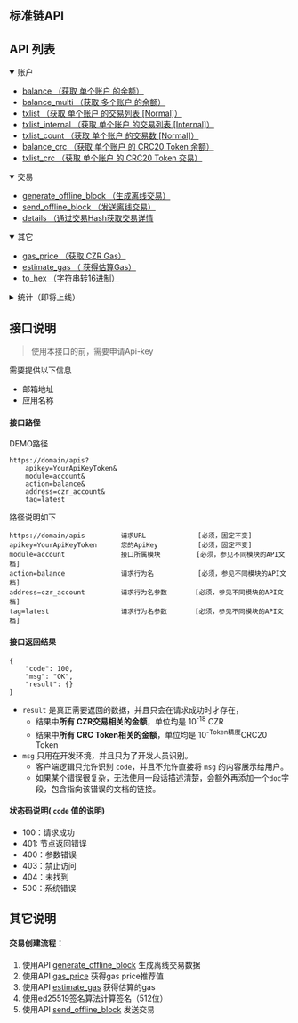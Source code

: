 ## 标准链API

## API 列表

<details open >
<summary>账户</summary>

<!-- TOC -->

- [balance （获取 单个账户 的余额）](./doc/Accounts.md/#获取单个账户的余额)
- [balance_multi （获取 多个账户 的余额）](./doc/Accounts.md/#获取多个账户的余额)
- [txlist （获取 单个账户 的交易列表 [Normal]）](./doc/Accounts.md/#获取单个账户的交易列表Normal)
- [txlist_internal （获取 单个账户 的交易列表 [Internal]）](./doc/Accounts.md/#获取单个账户的交易列表Internal)
- [txlist_count （获取 单个账户 的交易数 [Normal]）](./doc/Accounts.md/#获取单个账户的CRC20余额)
- [balance_crc （获取 单个账户 的 CRC20 Token 余额）](./doc/Accounts.md/#获取单个账户的CRC20交易)
- [txlist_crc （获取 单个账户 的 CRC20 Token 交易）](./doc/Accounts.md/#获取单个账户的交易数量)

<!-- /TOC -->
</details>

<details open >
<summary>交易</summary>

<!-- TOC -->

- [generate_offline_block （生成离线交易）](./doc/Transaction.md/#生成离线交易)
- [send_offline_block （发送离线交易）](./doc/Transaction.md/#发送离线交易)
- [details （通过交易Hash获取交易详情](./doc/Transaction.md/#获取交易详情)

<!-- /TOC -->

</details>

<details open >
<summary>其它</summary>
<!-- TOC -->

- [gas_price （获取 CZR Gas）](./doc/Other.md/#获取CZRGas)
- [estimate_gas （ 获得估算Gas）](./doc/Other.md/#获得估算Gas)
- [to_hex （字符串转16进制）](./doc/Other.md/#字符串转16进制)

<!-- /TOC -->
</details>

<details >
<summary>统计（即将上线）</summary>
<!-- TOC -->

- [czr_price （获取 CZR 最新价格）](./doc/Stats.md/#获取CZR最新价格)
- [token_price （获取 CRC20 Token 最新价格）](./doc/Stats.md/#获取Token最新价格)

<!-- /TOC -->
</details>


## 接口说明

> 使用本接口的前，需要申请Api-key

需要提供以下信息

- 邮箱地址
- 应用名称

#### 接口路径

DEMO路径

```
https://domain/apis?
    apikey=YourApiKeyToken&
    module=account&
    action=balance&
    address=czr_account&
    tag=latest
```
路径说明如下
```
https://domain/apis         请求URL             [必须，固定不变]
apikey=YourApiKeyToken      您的ApiKey          [必须，固定不变]
module=account              接口所属模块         [必须，参见不同模块的API文档]
action=balance              请求行为名           [必须，参见不同模块的API文档]
address=czr_account         请求行为名参数       [必须，参见不同模块的API文档]
tag=latest                  请求行为名参数       [必须，参见不同模块的API文档]
```

#### 接口返回结果

```
{
    "code": 100,
    "msg": "OK",
    "result": {}
}
```

- `result` 是真正需要返回的数据，并且只会在请求成功时才存在，
    - 结果中**所有 CZR交易相关的金额**，单位均是 10<sup>-18</sup> CZR
    - 结果中**所有 CRC Token相关的金额**，单位均是 10<sup>-Token精度</sup>CRC20 Token
- `msg` 只用在开发环境，并且只为了开发人员识别。
    - 客户端逻辑只允许识别 `code`，并且不允许直接将 `msg` 的内容展示给用户。
    - 如果某个错误很复杂，无法使用一段话描述清楚，会额外再添加一个`doc`字段，包含指向该错误的文档的链接。

#### 状态码说明( `code` 值的说明)
- 100：请求成功
- 401: 节点返回错误
- 400：参数错误
- 403：禁止访问
- 404：未找到
- 500：系统错误

## 其它说明

#### 交易创建流程：
1. 使用API [generate_offline_block](./doc/Transaction.md/#生成离线交易) 生成离线交易数据
2. 使用API [gas_price](./doc/Other.md/#获取CZRGas) 获得gas price推荐值
3. 使用API [estimate_gas](./doc/Other.md/#获得估算Gas) 获得估算的gas
4. 使用ed25519签名算法计算签名（512位）
5. 使用API [send_offline_block](./doc/Transaction.md/#发送离线交易) 发送交易